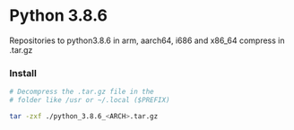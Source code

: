 # Python 3.8.6

Repositories to python3.8.6 in
arm, aarch64, i686 and x86_64
compress in .tar.gz

### Install

```bash
# Decompress the .tar.gz file in the
# folder like /usr or ~/.local ($PREFIX)

tar -zxf ./python_3.8.6_<ARCH>.tar.gz
```
